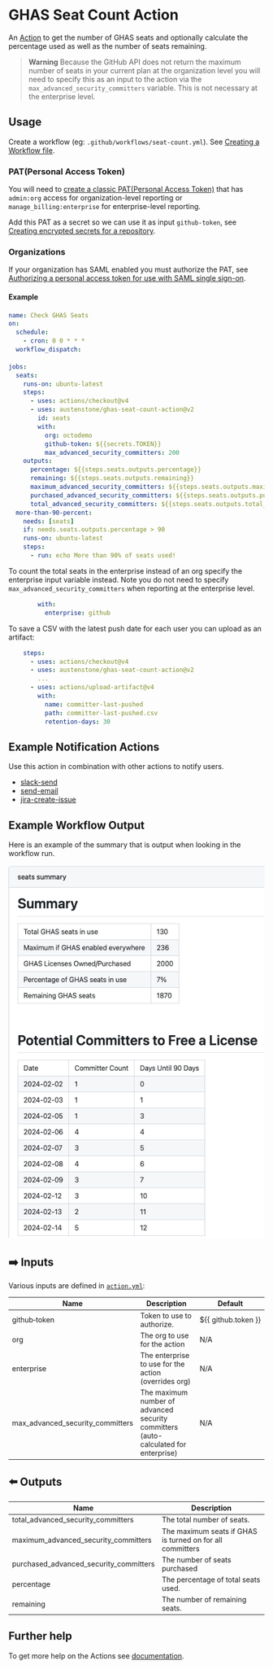 # GHAS Seat Count Action

An [Action](https://docs.github.com/en/actions) to get the number of GHAS seats and optionally calculate the percentage used as well as the number of seats remaining.

> **Warning**
> Because the GitHub API does not return the maximum number of seats in your current plan at the organization level you will need to specify this as an input to the action via the `max_advanced_security_committers` variable.  This is not necessary at the enterprise level.  

## Usage
Create a workflow (eg: `.github/workflows/seat-count.yml`). See [Creating a Workflow file](https://help.github.com/en/articles/configuring-a-workflow#creating-a-workflow-file).

### PAT(Personal Access Token)

You will need to [create a classic PAT(Personal Access Token)](https://github.com/settings/tokens/new?scopes=admin:org) that has `admin:org` access for organization-level reporting or `manage_billing:enterprise` for enterprise-level reporting.

Add this PAT as a secret so we can use it as input `github-token`, see [Creating encrypted secrets for a repository](https://docs.github.com/en/enterprise-cloud@latest/actions/security-guides/encrypted-secrets#creating-encrypted-secrets-for-a-repository). 


### Organizations

If your organization has SAML enabled you must authorize the PAT, see [Authorizing a personal access token for use with SAML single sign-on](https://docs.github.com/en/enterprise-cloud@latest/authentication/authenticating-with-saml-single-sign-on/authorizing-a-personal-access-token-for-use-with-saml-single-sign-on).


#### Example
```yml
name: Check GHAS Seats
on:
  schedule:
    - cron: 0 0 * * *
  workflow_dispatch:

jobs:
  seats:
    runs-on: ubuntu-latest
    steps:
      - uses: actions/checkout@v4
      - uses: austenstone/ghas-seat-count-action@v2
        id: seats
        with:
          org: octodemo
          github-token: ${{secrets.TOKEN}}
          max_advanced_security_committers: 200
    outputs:
      percentage: ${{steps.seats.outputs.percentage}}
      remaining: ${{steps.seats.outputs.remaining}}
      maximum_advanced_security_committers: ${{steps.seats.outputs.maximum_advanced_security_committers}}
      purchased_advanced_security_committers: ${{steps.seats.outputs.purchased_advanced_security_committers}}
      total_advanced_security_committers: ${{steps.seats.outputs.total_advanced_security_committers}}
  more-than-90-percent:
    needs: [seats]
    if: needs.seats.outputs.percentage > 90
    runs-on: ubuntu-latest
    steps:
      - run: echo More than 90% of seats used!
```

To count the total seats in the enterprise instead of an org specify the enterprise input variable instead.  Note you do not need to specify `max_advanced_security_committers` when reporting at the enterprise level.  
```yml
        with:
          enterprise: github
```

To save a CSV with the latest push date for each user you can upload as an artifact: 

```yml
    steps:
      - uses: actions/checkout@v4
      - uses: austenstone/ghas-seat-count-action@v2
        ...
      - uses: actions/upload-artifact@v4
        with:
          name: committer-last-pushed
          path: committer-last-pushed.csv
          retention-days: 30
```

## Example Notification Actions
Use this action in combination with other actions to notify users.
- [slack-send](https://github.com/marketplace/actions/slack-send)
- [send-email](https://github.com/marketplace/actions/send-email)
- [jira-create-issue](https://github.com/marketplace/actions/jira-create-issue)

## Example Workflow Output

Here is an example of the summary that is output when looking in the workflow run.

![Workflow Run Summary](./example_output.png)

## ➡️ Inputs
Various inputs are defined in [`action.yml`](action.yml):

| Name | Description | Default |
| --- | - | - |
| github&#x2011;token | Token to use to authorize. | ${{&nbsp;github.token&nbsp;}} |
| org | The org to use for the action | N/A |
| enterprise | The enterprise to use for the action (overrides org) | N/A |
| max_advanced_security_committers | The maximum number of advanced security committers (auto-calculated for enterprise) | N/A |

## ⬅️ Outputs
| Name | Description |
| --- | - |
| total_advanced_security_committers | The total number of seats. |
| maximum_advanced_security_committers | The maximum seats if GHAS is turned on for all committers |
| purchased_advanced_security_committers | The number of seats purchased |
| percentage | The percentage of total seats used. |
| remaining | The number of remaining seats. |

## Further help
To get more help on the Actions see [documentation](https://docs.github.com/en/actions).
